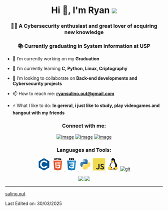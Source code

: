 <h1 align="center">Hi 👋, I'm Ryan <img height="40" src="https://emoji.gg/assets/emoji/7333-parrotdance.gif"></h1>
<h3 align="center">👨‍💻 A Cybersecurity enthusiast and great lover of acquiring new knowledge</h3>
<h3 align="center">📚 Currently graduating in System information at USP</h3>

- 🔭 I’m currently working on my **Graduation**

- 🌱 I’m currently learning **C, Python, Linux, Criptography**

- 👯 I’m looking to collaborate on **Back-end developments and Cybersecurity projects**

- 📫 How to reach me: **ryansulino.out@gmail.com**

- ⚡ What I like to do: **In gereral, i just like to study, play videogames and hangout with my friends**

<h3 align="center">Connect with me:</h3>
<div align="center">

[![image](https://img.shields.io/badge/LinkedIn-0077B5?style=for-the-badge&logo=linkedin&logoColor=white)](https://www.linkedin.com/in/ryan-sulino-47a598359/)
[![image](https://img.shields.io/badge/Instagram-E4405F?style=for-the-badge&logo=instagram&logoColor=white)](https://www.instagram.com/sulino.out)
[![image](https://img.shields.io/badge/Gmail-D14836?style=for-the-badge&logo=gmail&logoColor=white)](mailto:produtor.ryansulino.out@gmail.com)
  
</div>

<h3 align="center">Languages and Tools:</h3>

<p align="center"> 
  <a href="https://www.w3schools.com/c/index.php" target="_blank"> 
    <img src="https://raw.githubusercontent.com/devicons/devicon/ca28c779441053191ff11710fe24a9e6c23690d6/icons/c/c-plain.svg" alt="html5" width="40" height="40"/> 
  </a>
  <a href="https://www.w3.org/html/" target="_blank"> 
    <img src="https://raw.githubusercontent.com/devicons/devicon/master/icons/html5/html5-original-wordmark.svg" alt="html5" width="40" height="40"/> 
  </a>
  <a href="https://www.w3schools.com/css/" target="_blank"> 
    <img src="https://raw.githubusercontent.com/devicons/devicon/master/icons/css3/css3-original-wordmark.svg" alt="css3" width="40" height="40"/> 
  </a> 
  <a href="https://www.python.org" target="_blank"> 
    <img src="https://raw.githubusercontent.com/devicons/devicon/master/icons/python/python-original.svg" alt="python" width="40" height="40"/> 
  </a>  
  <a href="https://developer.mozilla.org/en-US/docs/Web/JavaScript" target="_blank"> 
    <img src="https://raw.githubusercontent.com/devicons/devicon/master/icons/javascript/javascript-original.svg" alt="javascript" width="40" height="40"/> 
  </a> 
  <a href="https://www.linux.org/" target="_blank"> 
    <img src="https://raw.githubusercontent.com/devicons/devicon/master/icons/linux/linux-original.svg" alt="linux" width="40" height="40"/> 
  </a> 
  <a href="https://git-scm.com/" target="_blank"> 
    <img src="https://www.vectorlogo.zone/logos/git-scm/git-scm-icon.svg" alt="git" width="40" height="40"/> 
  </a>
</p>

<p align= "center">
  <img height= "150" src="https://github-readme-stats.vercel.app/api?username=sulino.out&theme=react&show_icons=true&include_all_commits=true" />
  <img height= "150" src="https://github-readme-stats.vercel.app/api/top-langs/?username=sulino.out&theme=react&layout=compact" />
</p>

------

[sulino.out](https://github.com/sulino.out)

Last Edited on: 30/03/2025
